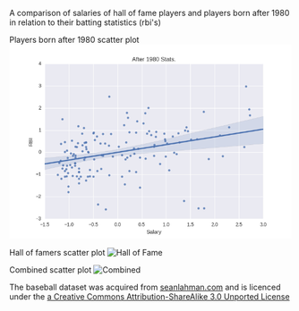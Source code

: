 A comparison of salaries of hall of fame players and players born after 1980 
in relation to their batting statistics (rbi's)

Players born after 1980 scatter plot
![After 1980](final_project/plots/1980.png)

Hall of famers scatter plot
![Hall of Fame](https://raw.githubusercontent.com/disfear86/Data-Analysis/blob/master/final_project/plots/fame.png)

Combined scatter plot
![Combined](https://raw.githubusercontent.com/disfear86/Data-Analysis/blob/master/final_project/plots/combined.png)


The baseball dataset was acquired from [seanlahman.com](http://www.seanlahman.com/baseball-archive/statistics/)
and is licenced under the [a Creative Commons Attribution-ShareAlike 3.0 Unported License](https://creativecommons.org/licenses/by-sa/3.0/)
